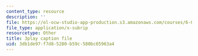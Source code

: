 ```yaml
---
content_type: resource
description: ''
file: https://ol-ocw-studio-app-production.s3.amazonaws.com/courses/6-042j-mathematics-for-computer-science-spring-2015/3db1de97f7d85280b59c580bc65963a4_YVQdVzSkcmQ.vtt
file_type: application/x-subrip
resourcetype: Other
title: 3play caption file
uid: 3db1de97-f7d8-5280-b59c-580bc65963a4
---
```


